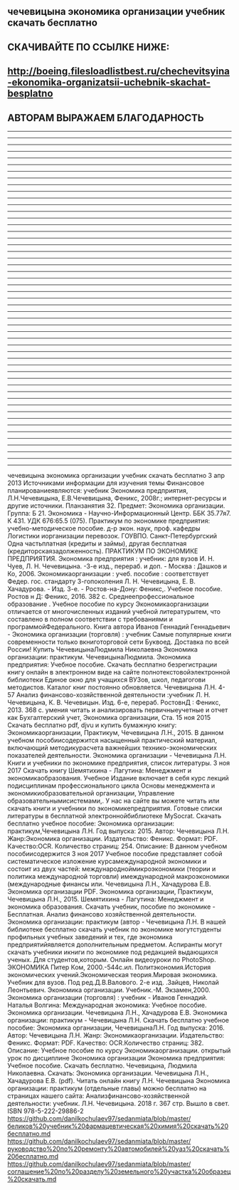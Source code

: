 чечевицына экономика организации учебник скачать бесплатно
--------------------------------------------------
СКАЧИВАЙТЕ ПО ССЫЛКЕ НИЖЕ:
--------------------------------------------------
http://boeing.filesloadlistbest.ru/chechevitsyina-ekonomika-organizatsii-uchebnik-skachat-besplatno
--------------------------------------------------
АВТОРАМ ВЫРАЖАЕМ БЛАГОДАРНОСТЬ
--------------------------------------------------
--------------------------------------------------
--------------------------------------------------
--------------------------------------------------
--------------------------------------------------
--------------------------------------------------
--------------------------------------------------
--------------------------------------------------
--------------------------------------------------
--------------------------------------------------
--------------------------------------------------
--------------------------------------------------
--------------------------------------------------
--------------------------------------------------
--------------------------------------------------
--------------------------------------------------
--------------------------------------------------
--------------------------------------------------
--------------------------------------------------
--------------------------------------------------
--------------------------------------------------
--------------------------------------------------
--------------------------------------------------
--------------------------------------------------
--------------------------------------------------
--------------------------------------------------
--------------------------------------------------
--------------------------------------------------
--------------------------------------------------
--------------------------------------------------
--------------------------------------------------
--------------------------------------------------
--------------------------------------------------
--------------------------------------------------
--------------------------------------------------
--------------------------------------------------
--------------------------------------------------
--------------------------------------------------
--------------------------------------------------
--------------------------------------------------
--------------------------------------------------
--------------------------------------------------
--------------------------------------------------
--------------------------------------------------
--------------------------------------------------
--------------------------------------------------
--------------------------------------------------
--------------------------------------------------
--------------------------------------------------
--------------------------------------------------
--------------------------------------------------
--------------------------------------------------
чечевицына экономика организации учебник скачать бесплатно 3 апр 2013  Источниками информации для изучения темы Финансовое планированиеявляются: учебник Экономика предприятия, Л.Н.Чечевицына, Е.В.Чечевицына, Феникс, 2008г.; интернет-ресурсы и другие источники. Планзанятия  32. Предмет: Экономика организации. Группа: Б  21. Экономика - Научно-Информационный Центр. ББК 35.77я7. К 431. УДК 676:65.5 (075). Практикум по экономике предприятия: учебно-методическое пособие.  д-р экон. наук, проф. кафедры Логистики иорганизации перевозок. ГОУВПО. Санкт-Петербургский  Одна частьплатная (кредиты и займы), другая бесплатная (кредиторскаязадолженность). ПРАКТИКУМ ПО ЭКОНОМИКЕ ПРЕДПРИЯТИЯ. Экономика предприятия : учебник: для вузов  И. Н. Чуев, Л. Н. Чечевицына. -3-е изд., перераб. и доп. - Москва : Дашков и Ко, 2006.  Экономикаорганизации : учеб. пособие : соответствует Федер. гос. стандарту 3-гопоколения  Л. Н. Чечевицына, Е. В. Хачадурова. - Изд. 3-е. - Ростов-на-Дону: Феникс,. Учебное пособие. Ростов н Д: Феникс, 2016. 382 с. Среднеепрофессиональное образование . Учебное пособие по курсу Экономикаорганизации отличается от многочисленных изданий учебной литературытем, что составлено в полном соответствии с требованиями и программойФедерального. Книга автора Иванов Геннадий Геннадьевич - Экономика организации (торговля) : учебник Самые популярные книги современности только вкниготорговой сети Буквоед. Доставка по всей России!  Купить ЧечевицынаЛюдмила Николаевна Экономика организации: практикум. ЧечевицынаЛюдмила. Экономика предприятия: Учебное пособие. Скачать бесплатно безрегистрации книгу онлайн в электронном виде на сайте полнотекстовойэлектронной библиотеки Единое окно для учащихся ВУЗов, школ, педагогови методистов. Каталог книг постоянно обновляется. Чечевицына Л.Н. 4-57 Анализ финансово-хозяйственной деятельности :учебник  Л. Н. Чечевицына, К. В. Чечевицын.  Изд. 6-е, перераб.  РостовнД : Феникс, 2013.  368 с.  умения читать и анализировать первичныеучетные и отчет  как Бухгалтерский учет, Экономика организации, Ста. 15 ноя 2015  Скачать бесплатно pdf, djvu и купить бумажную книгу: Экономикаорганизации, Практикум, Чечевицына Л.Н., 2015. В данном учебном пособиисодержится насыщенный практический материал, включающий методикурасчета важнейших технико-экономических показателей деятельности. Экономика организации - Чечевицына Л.Н. Книги и учебники по экономике предприятия, список литературы. 3 ноя 2017  Скачать книгу Шемятихина - Лагутина: Менеджмент и экономикаобразования. Учебное  Издание включает в себя курс лекций подисциплинам профессионального цикла Основы менеджмента и экономикиобразовательной организации, Управление образовательнымисистемами,. У нас на сайте вы можете читать или скачать книги и учебники по экономикепредприятия. Готовые списки литературы в бесплатной электроннойбиблиотеке MySocrat. Скачать бесплатно учебное пособие: Экономика организации: практикум,Чечевицына Л.Н. Год выпуска: 2015. Автор: Чечевицына Л.Н. Жанр:Экономика организации. Издательство: Феникс. Формат: PDF. Качество:OCR. Количество страниц: 254. Описание: В данном учебном пособиисодержится
3 ноя 2017  Учебное пособие представляет собой систематическое изложение курсамеждународной экономики и состоит из двух частей: международноймикроэкономики (теории и политика международной торговли) имеждународной макроэкономики (международные финансы или. Чечевицына Л.Н., Хачадурова Е.В. Экономика организации PDF. Экономика организации, Практикум, Чечевицына Л.Н., 2015. Шемятихина - Лагутина: Менеджмент и экономика образования. Скачать учебник, пособие по экономике - Бесплатная. Анализ финансово хозяйственной деятельности. Экономика организации: практикум (автор - Чечевицына Л.Н. В нашей библиотеке бесплатно скачать учебник по экономике могутстуденты профильных учебных заведений и тех, где экономика предприятийявляется дополнительным предметом. Аспиранты могут скачать учебники икниги по экономике под редакцией выдающихся ученых. Для студентов,которым. Онлайн видеоуроки по PhotoShop. ЭКОНОМИКА  Питер Ком, 2000.-544с.ил. Политэкономия.История экономических учений.Экономическая теория.Мировая экономика. Учебник для вузов. Под ред.Д.В.Валового. 2-е изд. .Зайцев, Николай Леонтьевич. Экономика организации. Учебник.-М. Экзамен,2000. Экономика организации (торговля) : учебник - Иванов Геннадий. Наталья Волгина: Международная экономика: Учебное пособие. Экономика организации. Чечевицына Л.Н., Хачадурова Е.В. Экономика организации: практикум - Чечевицына Л.Н. Скачать бесплатно учебное пособие: Экономика организации, ЧечевицынаЛ.Н. Год выпуска: 2016. Автор: Чечевицына Л.Н. Жанр: Экономикаорганизации. Издательство: Феникс. Формат: PDF. Качество: OCR.Количество страниц: 382. Описание: Учебное пособие по курсу Экономикаорганизации. открытый урок по дисциплине Экономика организации
Экономика предприятия: Учебное пособие. Скачать бесплатно. Чечевицына, Людмила Николаевна. Скачать: Экономика организации. Чечевицына Л.Н., Хачадурова Е.В. (pdf). Читать онлайн книгу Л.Н. Чечевицына  Экономика организации: практикум (отдельные главы) можно бесплатно на страницах нашего сайта:  Анализфинансово-хозяйственной деятельности: учебник. Л.Н. Чечевицына. 2018 г. 367 стр. Вышло в свет. ISBN 978-5-222-29886-2
https://github.com/danilkochulaev97/sedanmiata/blob/master/беликов%20учебник%20фармацевтическая%20химия%20скачать%20бесплатно.md
https://github.com/danilkochulaev97/sedanmiata/blob/master/руководство%20по%20ремонту%20автомобилей%20уаз%20скачать%20бесплатно.md
https://github.com/danilkochulaev97/sedanmiata/blob/master/соглашение%20по%20разделу%20земельного%20участка%20образец%20скачать.md